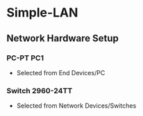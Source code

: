 # Simple-LAN

## Network Hardware Setup

### PC-PT PC1

- Selected from End Devices/PC

### Switch 2960-24TT

- Selected from Network Devices/Switches
